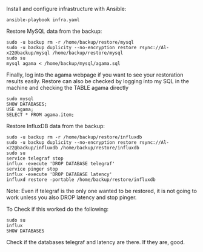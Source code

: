 Install and configure infrastructure with Ansible:

    ansible-playbook infra.yaml

Restore MySQL data from the backup:

    sudo -u backup rm -r /home/backup/restore/mysql
    sudo -u backup duplicity --no-encryption restore rsync://Al-x22@backup/mysql /home/backup/restore/mysql
    sudo su
    mysql agama < /home/backup/mysql/agama.sql

Finally, log into the agama webpage if you want to see your restoration results easily.
Restore can also be checked by logging into my SQL in the machine and checking the TABLE agama directly

    sudo mysql
    SHOW DATABASES;
    USE agama;
    SELECT * FROM agama.item;
    
    
Restore InfluxDB data from the backup:

    sudo -u backup rm -r /home/backup/restore/influxdb
    sudo -u backup duplicity --no-encryption restore rsync://Al-x22@backup/influxdb /home/backup/restore/influxdb
    sudo su
    service telegraf stop
    influx -execute 'DROP DATABASE telegraf'
    service pinger stop
    influx -execute 'DROP DATABASE latency'
    influxd restore -portable /home/backup/restore/influxdb
    
Note: Even if telegraf is the only one wanted to be restored, it is not going to work unless you also DROP latency and stop pinger.

To Check if this worked do the following:

    sudo su
    influx
    SHOW DATABASES
    
Check if the databases telegraf and latency are there. If they are, good.
